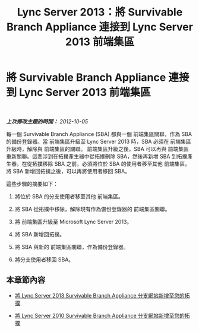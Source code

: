 ﻿---
title: Lync Server 2013：將 Survivable Branch Appliance 連接到 Lync Server 2013 前端集區
TOCTitle: 將 Survivable Branch Appliance 連接到 Lync Server 2013 前端集區
ms:assetid: 3c7ca33f-5295-4d82-9152-41d8bc6f35cf
ms:mtpsurl: https://technet.microsoft.com/zh-tw/library/JJ688026(v=OCS.15)
ms:contentKeyID: 49890027
ms.date: 08/10/2015
mtps_version: v=OCS.15
ms.translationtype: HT
---

# 將 Survivable Branch Appliance 連接到 Lync Server 2013 前端集區

 

_**上次修改主題的時間：** 2012-10-05_

每一個 Survivable Branch Appliance (SBA) 都與一個 前端集區關聯，作為 SBA 的備份登錄器。當 前端集區升級至 Lync Server 2013 時，SBA 必須在 前端集區升級時，解除與 前端集區的關聯。 前端集區升級之後，SBA 可以再與 前端集區重新關聯。這牽涉到在拓撲產生器中從拓撲刪除 SBA，然後再新增 SBA 到拓撲產生器。在從拓撲移除 SBA 之前，必須將位於 SBA 的使用者移至其他 前端集區。將 SBA 新增回拓撲之後，可以再將使用者移回 SBA。

這些步驟的摘要如下：

1.  將位於 SBA 的分支使用者移至其他 前端集區。

2.  將 SBA 從拓撲中移除，解除現有作為備份登錄器的 前端集區關聯。

3.  將 前端集區升級至 Microsoft Lync Server 2013。

4.  將 SBA 新增回拓撲。

5.  將 SBA 與新的 前端集區關聯，作為備份登錄器。

6.  將分支使用者移回 SBA。

## 本章節內容

  - [將 Lync Server 2013 Survivable Branch Appliance 分支網站新增至您的拓撲](lync-server-2013-add-lync-server-2013-survivable-branch-appliance-branch-site-to-your-topology.md)

  - [將 Lync Server 2010 Survivable Branch Appliance 分支網站新增至您的拓撲](lync-server-2013-add-lync-server-2010-survivable-branch-appliance-branch-site-to-your-topology.md)

